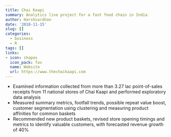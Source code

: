 ```yaml
---
title: Chai Kaapi
summary: Analytics live project for a fast food chain in India
author: Harshvardhan
date: '2018-11-15'
slug: []
categories:
  - business
  - R
tags: []
links:
- icon: shapes
  icon_pack: fas
  name: Website
  url: https://www.thechaikaapi.com
---
```


-   Examined information collected from more than 3.27 lac point-of-sales receipts from 11 national stores of Chai Kaapi and performed exploratory data analysis
-   Measured summary metrics, footfall trends, possible repeat value boost, customer segmentation using clustering and measuring product affinities for common baskets
-   Recommended new product baskets, revised store opening timings and metrics to identify valuable customers, with forecasted revenue growth of 40%
